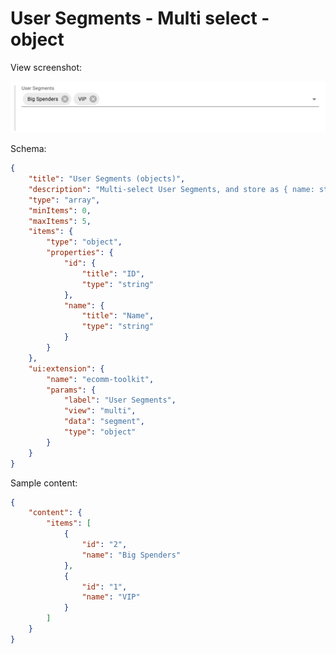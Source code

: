 # User Segments - Multi select - object

View screenshot:

![Multi select](../../media/multi.png)

Schema:

```json
{
	"title": "User Segments (objects)",
	"description": "Multi-select User Segments, and store as { name: string, id: string }",
	"type": "array",
	"minItems": 0,
	"maxItems": 5,
	"items": {
		"type": "object",
		"properties": {
			"id": {
				"title": "ID",
				"type": "string"
			},
			"name": {
				"title": "Name",
				"type": "string"
			}
		}
	},
	"ui:extension": {
		"name": "ecomm-toolkit",
		"params": {
			"label": "User Segments",
			"view": "multi",
			"data": "segment",
			"type": "object"
		}
	}
}
```

Sample content:

```json
{
	"content": {
		"items": [
			{
				"id": "2",
				"name": "Big Spenders"
			},
			{
				"id": "1",
				"name": "VIP"
			}
		]
	}
}
```
